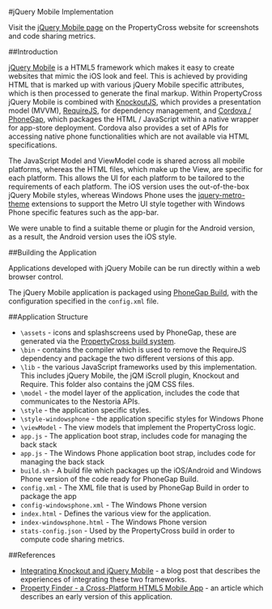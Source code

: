 #jQuery Mobile Implementation

Visit the [jQuery Mobile page](http://propertycross.com/jquerymobile/) on the PropertyCross website for screenshots and code sharing metrics.

##Introduction

[jQuery Mobile](http://jquerymobile.com) is a HTML5 framework which makes it easy to create websites that mimic the iOS look and feel. This is achieved by providing HTML that is marked up with various jQuery Mobile specific attributes, which is then processed to generate the final markup. Within PropertyCross jQuery Mobile is combined with [KnockoutJS](http://knockoutjs.com/), which provides a presentation model (MVVM), [RequireJS](http://requirejs.org/), for dependency management, and [Cordova / PhoneGap](http://phonegap.com/), which packages the HTML / JavaScript within a native wrapper for app-store deployment. Cordova also provides a set of APIs for accessing native phone functionalities which are not available via HTML specifications.

The JavaScript Model and ViewModel code is shared across all mobile platforms, whereas the HTML files, which make up the View, are specific for each platform. This allows the UI for each platform to be tailored to the requirements of each platform. The iOS version uses the out-of-the-box jQuery Mobile styles, whereas Windows Phone uses the [jquery-metro-theme](http://sgrebnov.github.com/jqmobile-metro-theme/) extensions to support the Metro UI style together with Windows Phone specific features such as the app-bar.

We were unable to find a suitable theme or plugin for the Android version, as a result, the Android version uses the iOS style.

##Building the Application

Applications developed with jQuery Mobile can be run directly within a web browser control. 

The jQuery Mobile application is packaged using [PhoneGap Build](https://build.phonegap.com/), with the configuration specified in the `config.xml` file.

##Application Structure

 + `\assets` - icons and splashscreens used by PhoneGap, these are generated via the [PropertyCross build system](https://github.com/ColinEberhardt/PropertyCross/tree/master/build).
 + `\bin` - contains the compiler which is used to remove the RequireJS dependency and package the two different versions of this app.
 + `\lib` - the various JavaScript frameworks used by this implementation. This includes jQuery Mobile, the jQM iScroll plugin, Knockout and Require. This folder also contains the jQM CSS files.
 + `\model` - the model layer of the application, includes the code that communicates to the Nestoria APIs.
 + `\style` - the application specific styles.
 + `\style-windowsphone` - the application specific styles for Windows Phone
 + `\viewModel` - The view models that implement the PropertyCross logic.
 + `app.js` - The application boot strap, includes code for managing the back stack
 + `app.js` - The Windows Phone application boot strap, includes code for managing the back stack
 + `build.sh` - A build file which packages up the iOS/Android and Windows Phone version of the code ready for PhoneGap Build.
 + `config.xml` - The XML file that is used by PhoneGap Build in order to package the app
 + `config-windowsphone.xml` - The Windows Phone version
 + `index.html` - Defines the various view for the application.
 + `index-windowsphone.html` - The Windows Phone version
 + `stats-config.json` - Used by the PropertyCross build in order to compute code sharing metrics.

##References

 + [Integrating Knockout and jQuery Mobile](http://www.scottlogic.co.uk/blog/colin/2012/10/integrating-knockout-and-jquerymobile/) - a blog post that describes the experiences of integrating these two frameworks.
 + [Property Finder - a Cross-Platform HTML5 Mobile App](http://www.codeproject.com/Articles/445361/Property-Finder-a-cross-platform-HTML5-mobile-app) - an article which describes an early version of this application.


